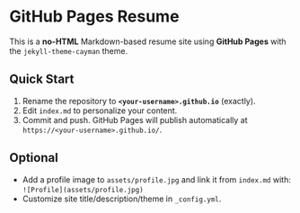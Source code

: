 # GitHub Pages Resume

This is a **no-HTML** Markdown-based resume site using **GitHub Pages** with the `jekyll-theme-cayman` theme.

## Quick Start
1. Rename the repository to **`<your-username>.github.io`** (exactly).
2. Edit `index.md` to personalize your content.
3. Commit and push. GitHub Pages will publish automatically at `https://<your-username>.github.io/`.

## Optional
- Add a profile image to `assets/profile.jpg` and link it from `index.md` with:  
  `![Profile](assets/profile.jpg)`
- Customize site title/description/theme in `_config.yml`.

